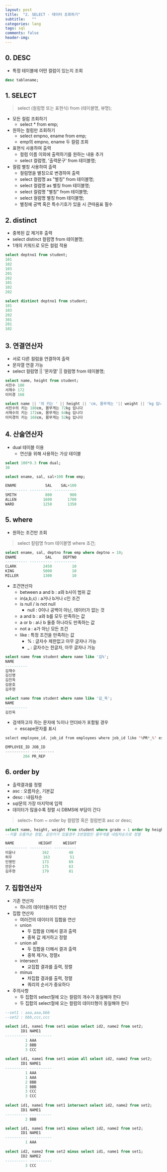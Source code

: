 ```yaml
---
layout: post
title:  "2. SELECT - 데이터 조회하기"
subtitle:   ""
categories: lang
tags: sql
comments: false
header-img: 
---
```


## 0. DESC
- 특정 테이블에 어떤 컬럼이 있는지 조회   

```sql
desc tablename;
```

## 1. SELECT
> select (컬럼명 또는 표현식) from (테이블명, 뷰명);   

- 모든 컬럼 조회하기
  - select * from emp;
- 원하는 컬럼만 조회하기
  - select empno, ename from emp;
  - emp의 empno, ename 두 컬럼 조회
- 표현식 사용하여 출력
  - 컬럼 이름 이외에 출력하기를 원하는 내용 추가
  - select 컬럼명, '출력문구' from 테이블명;
- 컬럼 별칭 사용하여 출력
  - 컬럼명을 별칭으로 변경하여 출력
  - select 컬럼명 as "별칭" from 테이블명;
  - select 컬럼명 as 별칭 from 테이블명;
  - select 컬럼명 "별칭" from 테이블명;
  - select 컬럼명 별칭 from 테이블명;
  - 별칭에 공백 혹은 특수기호가 있을 시 큰따옴표 필수
## 2. distinct
  - 중복된 값 제거후 출력
  - select distinct 컬럼명 from 테이블명;
  - 1개의 키워드로 모든 컬럼 적용   

```sql
select deptno1 from student;
101
102
103
201
202
101
102
202

select distinct deptno1 from student;
101
103
202
301
201
102
```

## 3. 연결연산자
- 서로 다른 컬럼을 연결하여 출력
- 문자열 연결 가능
- select 컬럼명 || '문자열' || 컬럼명 from 테이블명;   

```sql
select name, height from student;
서진수	180
서재수	172
이미경	168

select name || '의 키는 ' || height || 'cm, 몸무게는 '|| weight || 'kg 입니다' from student;
서진수의 키는 180cm, 몸무게는 72kg 입니다
서재수의 키는 172cm, 몸무게는 64kg 입니다
이미경의 키는 168cm, 몸무게는 52kg 입니다

```

## 4. 산술연산자
- dual 테이블 이용
  - 연산을 위해 사용하는 가상 테이블   

```sql
select 100*0.3 from dual;
30

select ename, sal, sal+100 from emp;

ENAME             SAL    SAL+100
---------- ---------- ----------
SMITH             800        900
ALLEN            1600       1700
WARD             1250       1350

```

## 5. where
- 원하는 조건만 조회
> select 칼럼명 from 테이블명 where 조건;   

```sql
select ename, sal, deptno from emp where deptno = 10;
ENAME             SAL     DEPTNO
---------- ---------- ----------
CLARK            2450         10
KING             5000         10
MILLER           1300         10
```
- 조건연산자
  - between a and b : a와 b사이 범위 값
  - in(a,b,c) : a거나 b거나 c인 조건
  - is null / is not null
    - null : 0이나 공백이 아닌, 데이터가 없는 것
  - a and b : a와 b를 모두 만족하는 값
  - a or b : a나 b 둘중 하나라도 만족하는 값
  - not a : a가 아닌 모든 조건
  - like : 특정 조건을 만족하는 값
    - % : 글자수 제한없고 아무 글자나 가능
    - _ : 글자수는 한글자, 아무 글자나 가능   

```sql
select name from student where name like '김%';
NAME      
----------
김재수
김신영
김진욱
김문호
김주현

select name from student where name like '김_욱';
NAME      
----------
김진욱
```
- 검색하고자 하는 문자에 %이나 언더바가 포함될 경우
  - escape문자를 표시   

```java
select employee_id, job_id from employees where job_id like '%PR*_%' escape '*';

EMPLOYEE_ID JOB_ID    
----------- ----------
        204 PR_REP 
```

## 6. order by
- 출력결과를 정렬
- asc : 오름차순, 기본값
- desc : 내림차순
- sql문의 가장 마지막에 입력
- 데이터가 많을수록 정렬 시 DBMS에 부담이 간다   
> select~ from ~ order by 컬럼명 혹은 컬럼번호 asc or desc;   

```sql
select name, height, weight from student where grade = 1 order by height asc, 3 desc;
--키를 오름차순 정렬, 같은키가 있을경우 3번컬럼인 몸무게를 내림차순으로 정렬

NAME           HEIGHT     WEIGHT
---------- ---------- ----------
이윤나            162         48
허우              163         51
인영민            173         69
안은수            175         63
김주현            179         81

```

## 7. 집합연산자
- 기존 연산자
  - 하나의 데이터들끼리 연산
- 집합 연산자
  - 여러건의 데이터의 집합을 연산
  - union
    - 두 집합을 더해서 결과 출력
    - 중복 값 제거하고 정렬
  - union all
    - 두 집합을 더해서 결과 출력
    - 중복 제거x, 정렬x
  - intersect
    - 교집합 결과를 출력, 정렬
  - minus
    - 차집합 결과를 출력, 정렬
    - 쿼리의 순서가 중요하다
- 주의사항
  - 두 집합의 select절에 오는 컬럼의 개수가 동일해야 한다
  - 두 집합의 select절에 오는 컬럼의 데이터형이 동일해야 한다   

```sql
--set1 : aaa,aaa,bbb
--set2 : bbb,ccc,ccc

select id1, name1 from set1 union select id2, name2 from set2;
       ID1 NAME1     
---------- ----------
         1 AAA       
         2 BBB       
         3 CCC
         
select id1, name1 from set1 union all select id2, name2 from set2;
       ID1 NAME1     
---------- ----------
         1 AAA       
         1 AAA       
         2 BBB       
         2 BBB       
         3 CCC       
         3 CCC
         
select id1, name1 from set1 intersect select id2, name2 from set2;
       ID1 NAME1     
---------- ----------
         2 BBB

select id1, name1 from set1 minus select id2, name2 from set2;
       ID1 NAME1     
---------- ----------
         1 AAA
         
select id2, name2 from set2 minus select id1, name1 from set1;
       ID2 NAME2     
---------- ----------
         3 CCC
```
